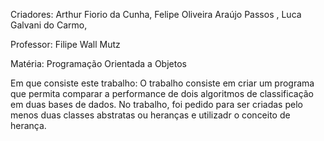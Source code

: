 Criadores: Arthur Fiorio da Cunha, Felipe Oliveira Araújo Passos , Luca Galvani do Carmo,

Professor: Filipe Wall Mutz

Matéria: Programação Orientada a Objetos

Em que consiste este trabalho:
O trabalho consiste em criar um programa que permita comparar a performance de dois algoritmos de classificação em duas bases de dados. No trabalho, foi pedido para ser criadas pelo menos duas classes abstratas ou heranças e utilizadr o conceito de herança.
